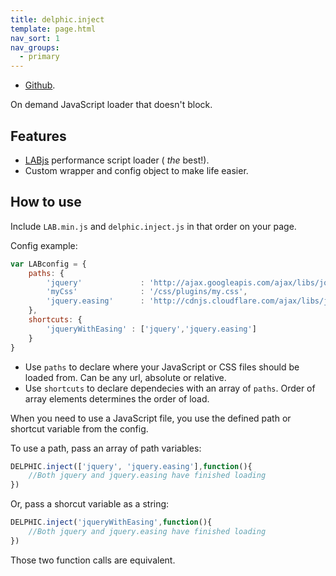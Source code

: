 ```yaml
---
title: delphic.inject
template: page.html
nav_sort: 1
nav_groups:
  - primary
---
```


* [Github](https://github.com/delphic-digital/delphic.inject).


On demand JavaScript loader that doesn't block.

## Features

* [LABjs](http://labjs.com/) performance script loader ( *the* best!).
* Custom wrapper and config object to make life easier.


## How to use

Include `LAB.min.js` and `delphic.inject.js` in that order on your page.

Config example:

```Javascript
var LABconfig = {
	paths: {
		'jquery'             : 'http://ajax.googleapis.com/ajax/libs/jquery/1.8.3/jquery.min.js',
		'myCss'              : '/css/plugins/my.css',
		'jquery.easing'      : 'http://cdnjs.cloudflare.com/ajax/libs/jquery-easing/1.3/jquery.easing.min.js'
	},
	shortcuts: {
		'jqueryWithEasing' : ['jquery','jquery.easing']
	}
}
```

* Use `paths` to declare where your JavaScript or CSS files should be loaded from. Can be any url, absolute or relative.
* Use `shortcuts` to declare dependecies with an array of `paths`. Order of array elements determines the order of load.

When you need to use a JavaScript file, you use the defined path or shortcut variable from the config.

To use a path, pass an array of path variables:

```Javascript
DELPHIC.inject(['jquery', 'jquery.easing'],function(){
	//Both jquery and jquery.easing have finished loading
})
```
Or, pass a shorcut variable as a string:

```Javascript
DELPHIC.inject('jqueryWithEasing',function(){
	//Both jquery and jquery.easing have finished loading
})
```

Those two function calls are equivalent.